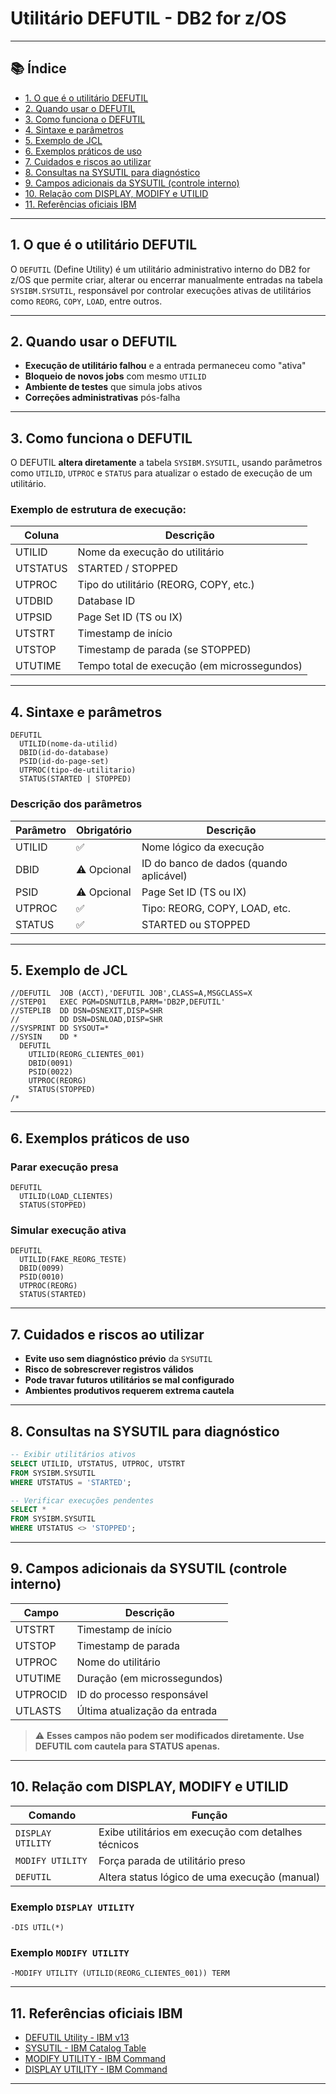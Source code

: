 # Utilitário DEFUTIL - DB2 for z/OS

---

## 📚 Índice

- [1. O que é o utilitário DEFUTIL](#1-o-que-é-o-utilitário-defutil)
- [2. Quando usar o DEFUTIL](#2-quando-usar-o-defutil)
- [3. Como funciona o DEFUTIL](#3-como-funciona-o-defutil)
- [4. Sintaxe e parâmetros](#4-sintaxe-e-parâmetros)
- [5. Exemplo de JCL](#5-exemplo-de-jcl)
- [6. Exemplos práticos de uso](#6-exemplos-práticos-de-uso)
- [7. Cuidados e riscos ao utilizar](#7-cuidados-e-riscos-ao-utilizar)
- [8. Consultas na SYSUTIL para diagnóstico](#8-consultas-na-sysutil-para-diagnóstico)
- [9. Campos adicionais da SYSUTIL (controle interno)](#9-campos-adicionais-da-sysutil-controle-interno)
- [10. Relação com DISPLAY, MODIFY e UTILID](#10-relação-com-display-modify-e-utilid)
- [11. Referências oficiais IBM](#11-referências-oficiais-ibm)

---

## 1. O que é o utilitário DEFUTIL

O `DEFUTIL` (Define Utility) é um utilitário administrativo interno do DB2 for z/OS que permite criar, alterar ou encerrar manualmente entradas na tabela `SYSIBM.SYSUTIL`, responsável por controlar execuções ativas de utilitários como `REORG`, `COPY`, `LOAD`, entre outros.

---

## 2. Quando usar o DEFUTIL

- **Execução de utilitário falhou** e a entrada permaneceu como "ativa"
- **Bloqueio de novos jobs** com mesmo `UTILID`
- **Ambiente de testes** que simula jobs ativos
- **Correções administrativas** pós-falha

---

## 3. Como funciona o DEFUTIL

O DEFUTIL **altera diretamente** a tabela `SYSIBM.SYSUTIL`, usando parâmetros como `UTILID`, `UTPROC` e `STATUS` para atualizar o estado de execução de um utilitário.

### Exemplo de estrutura de execução:

| Coluna     | Descrição                                     |
|------------|-----------------------------------------------|
| UTILID     | Nome da execução do utilitário                |
| UTSTATUS   | STARTED / STOPPED                             |
| UTPROC     | Tipo do utilitário (REORG, COPY, etc.)        |
| UTDBID     | Database ID                                   |
| UTPSID     | Page Set ID (TS ou IX)                        |
| UTSTRT     | Timestamp de início                           |
| UTSTOP     | Timestamp de parada (se STOPPED)              |
| UTUTIME    | Tempo total de execução (em microssegundos)   |

---

## 4. Sintaxe e parâmetros

```plaintext
DEFUTIL
  UTILID(nome-da-utilid)
  DBID(id-do-database)
  PSID(id-do-page-set)
  UTPROC(tipo-de-utilitario)
  STATUS(STARTED | STOPPED)
```

### Descrição dos parâmetros

| Parâmetro | Obrigatório | Descrição |
|-----------|-------------|-----------|
| UTILID    | ✅           | Nome lógico da execução |
| DBID      | ⚠️ Opcional | ID do banco de dados (quando aplicável) |
| PSID      | ⚠️ Opcional | Page Set ID (TS ou IX) |
| UTPROC    | ✅           | Tipo: REORG, COPY, LOAD, etc. |
| STATUS    | ✅           | STARTED ou STOPPED |

---

## 5. Exemplo de JCL

```jcl
//DEFUTIL  JOB (ACCT),'DEFUTIL JOB',CLASS=A,MSGCLASS=X
//STEP01   EXEC PGM=DSNUTILB,PARM='DB2P,DEFUTIL'
//STEPLIB  DD DSN=DSNEXIT,DISP=SHR
//         DD DSN=DSNLOAD,DISP=SHR
//SYSPRINT DD SYSOUT=*
//SYSIN    DD *
  DEFUTIL
    UTILID(REORG_CLIENTES_001)
    DBID(0091)
    PSID(0022)
    UTPROC(REORG)
    STATUS(STOPPED)
/*
```

---

## 6. Exemplos práticos de uso

### Parar execução presa

```plaintext
DEFUTIL
  UTILID(LOAD_CLIENTES)
  STATUS(STOPPED)
```

### Simular execução ativa

```plaintext
DEFUTIL
  UTILID(FAKE_REORG_TESTE)
  DBID(0099)
  PSID(0010)
  UTPROC(REORG)
  STATUS(STARTED)
```

---

## 7. Cuidados e riscos ao utilizar

- **Evite uso sem diagnóstico prévio** da `SYSUTIL`
- **Risco de sobrescrever registros válidos**
- **Pode travar futuros utilitários se mal configurado**
- **Ambientes produtivos requerem extrema cautela**

---

## 8. Consultas na SYSUTIL para diagnóstico

```sql
-- Exibir utilitários ativos
SELECT UTILID, UTSTATUS, UTPROC, UTSTRT
FROM SYSIBM.SYSUTIL
WHERE UTSTATUS = 'STARTED';

-- Verificar execuções pendentes
SELECT *
FROM SYSIBM.SYSUTIL
WHERE UTSTATUS <> 'STOPPED';
```

---

## 9. Campos adicionais da SYSUTIL (controle interno)

| Campo     | Descrição                                     |
|-----------|-----------------------------------------------|
| UTSTRT    | Timestamp de início                           |
| UTSTOP    | Timestamp de parada                           |
| UTPROC    | Nome do utilitário                            |
| UTUTIME   | Duração (em microssegundos)                   |
| UTPROCID  | ID do processo responsável                    |
| UTLASTS   | Última atualização da entrada                 |

> ⚠️ **Esses campos não podem ser modificados diretamente. Use DEFUTIL com cautela para STATUS apenas.**

---

## 10. Relação com DISPLAY, MODIFY e UTILID

| Comando           | Função                                                |
|-------------------|--------------------------------------------------------|
| `DISPLAY UTILITY` | Exibe utilitários em execução com detalhes técnicos    |
| `MODIFY UTILITY`  | Força parada de utilitário preso                       |
| `DEFUTIL`         | Altera status lógico de uma execução (manual)          |

### Exemplo `DISPLAY UTILITY`

```plaintext
-DIS UTIL(*)
```

### Exemplo `MODIFY UTILITY`

```plaintext
-MODIFY UTILITY (UTILID(REORG_CLIENTES_001)) TERM
```

---

## 11. Referências oficiais IBM

- [DEFUTIL Utility - IBM v13](https://www.ibm.com/docs/en/db2-for-zos/13?topic=utilities-defutil-utility)
- [SYSUTIL - IBM Catalog Table](https://www.ibm.com/docs/en/db2-for-zos/13?topic=tables-sysutils-table)
- [MODIFY UTILITY - IBM Command](https://www.ibm.com/docs/en/db2-for-zos/13?topic=commands-modify-utility)
- [DISPLAY UTILITY - IBM Command](https://www.ibm.com/docs/en/db2-for-zos/13?topic=commands-display-utility)

---

